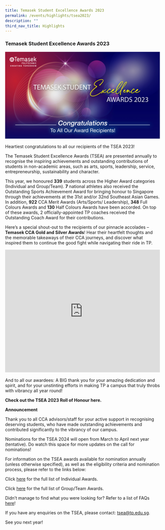 ```yaml
---
title: Temasek Student Excellence Awards 2023
permalink: /events/highlights/tsea2023/
description: ""
third_nav_title: Highlights
---
```

### Temasek Student Excellence Awards 2023

![](/images/temasek%20excellence%20award%20congrats_2023_homepage.jpg)


Heartiest congratulations to all our recipients of the TSEA 2023! 

The Temasek Student Excellence Awards (TSEA) are presented annually to recognise the inspiring achievements and outstanding contributions of students in non-academic areas, such as arts, sports, leadership, service, entrepreneurship, sustainability and character.

This year, we honoured **339** students across the Higher Award categories (Individual and Group/Team). **7** national athletes also received the Outstanding Sports Achievement Award for bringing honour to Singapore through their achievements at the 31st and/or 32nd Southeast Asian Games. In addition, **922** CCA Merit Awards (Arts/Sports/ Leadership), **348** Full Colours Awards and **130** Half Colours Awards have been accorded. On top of these awards, 2 officially-appointed TP coaches received the Outstanding Coach Award for their contributions. 

Here’s a special shout-out to the recipients of our pinnacle accolades – **Temasek CCA Gold and Silver Awards**! Hear their heartfelt thoughts and the memorable takeaways of their CCA journeys, and discover what inspired them to continue the good fight while navigating their ride in TP. 

<iframe height="400" width="100%" src="https://www.youtube.com/embed/qsBq_quViSE" title="YouTube video player" frameborder="0" allow="accelerometer; autoplay; clipboard-write; encrypted-media; gyroscope; picture-in-picture; web-share" allowfullscreen=""></iframe>

And to all our awardees: A BIG thank you for your amazing dedication and spirit, and for your unstinting efforts in making TP a campus that truly throbs with vibrancy all year round!  


**Check out the TSEA 2023 Roll of Honour here.**
[](/files/TSEA/2023/tsea%202023%20-%20roll%20of%20honour%20.pdf)


**Announcement**

Thank you to all CCA advisors/staff for your active support in recognising deserving students, who have made outstanding achievements and contributed significantly to the vibrancy of our campus.

Nominations for the TSEA 2024 will open from March to April next year (tentative). Do watch this space for more updates on the call for nominations!

For information on the TSEA awards available for nomination annually (unless otherwise specified), as well as the eligibility criteria and nomination process, please refer to the links below:


Click [here](/files/TSEA/2023/tsea%202023%20-%20individual%20awards.pdf) for the full list of Individual Awards.

Click [here](/files/TSEA/2023/tsea%202023%20-%20group-team%20awards.pdf) for the full list of Group/Team Awards.

Didn’t manage to find what you were looking for? Refer to a list of FAQs [here](/files/TSEA/2023/tsea%202023%20-%20faqs.pdf)!

If you have any enquiries on the TSEA, please contact: [tsea@tp.edu.sg](mailto:tsea@tp.edu.sg).


See you next year!